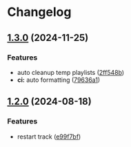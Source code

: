 # Changelog

## [1.3.0](https://github.com/p5quared/apple-music.nvim/compare/v1.2.0...v1.3.0) (2024-11-25)


### Features

* auto cleanup temp playlists ([2ff548b](https://github.com/p5quared/apple-music.nvim/commit/2ff548b3b1260993380dd52a8127c73695d2debd))
* **ci:** auto formatting ([79636a1](https://github.com/p5quared/apple-music.nvim/commit/79636a19148334c44594336a5562c05ec2aa1bd1))

## [1.2.0](https://github.com/p5quared/apple-music.nvim/compare/v1.1.0...v1.2.0) (2024-08-18)


### Features

* restart track ([e99f7bf](https://github.com/p5quared/apple-music.nvim/commit/e99f7bf73105a001ca0b8ea1cbf5875a41e4ffc7))
